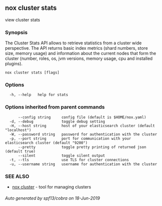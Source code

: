 ## nox cluster stats

view cluster stats

### Synopsis

The Cluster Stats API allows to retrieve statistics from a cluster wide perspective.
The API returns basic index metrics (shard numbers, store size, memory usage) and information
about the current nodes that form the cluster (number, roles, os, jvm versions, memory usage, cpu and installed plugins).

```
nox cluster stats [flags]
```

### Options

```
  -h, --help   help for stats
```

### Options inherited from parent commands

```
      --config string     config file (default is $HOME/nox.yaml)
  -d, --debug             toggle debug setting
  -H, --host string       host of your elasticsearch cluster (default "localhost")
  -W, --password string   password for authentication with the cluster
  -p, --port string       port for communication with your elasticsearch cluster (default "9200")
      --pretty            toggle pretty printing of returned json (default true)
      --silent            toggle silent output
  -t, --tls               use TLS for cluster connections
  -u, --username string   username for authentication with the cluster
```

### SEE ALSO

* [nox cluster](nox_cluster.md)	 - tool for managing clusters

###### Auto generated by spf13/cobra on 18-Jun-2019
